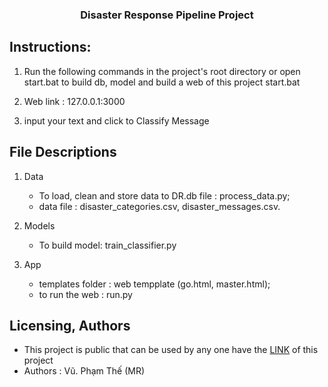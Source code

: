 <h3 align="center">Disaster Response Pipeline Project</h3>

## Instructions:
1. Run the following commands in the project's root directory or open start.bat to build db, model and build a web of this project
start.bat

2. Web link : 127.0.0.1:3000

3. input your text and click to Classify Message

## File Descriptions
1. Data
    - To load, clean and store data to DR.db file : process_data.py;
    - data file : disaster_categories.csv,  disaster_messages.csv.

2. Models
    - To build model: train_classifier.py

3. App
    - templates folder : web tempplate (go.html, master.html);
    - to run the web : run.py

## Licensing, Authors
- This project is public that can be used by any one have the <a href="https://github.com/SandHome/Disaster_Response_Pipeline">LINK</a> of this project
- Authors : Vũ. Phạm Thế (MR)
